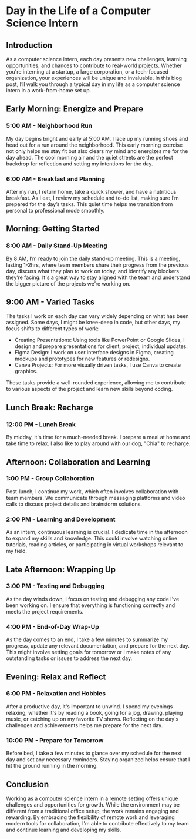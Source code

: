 # Day in the Life of a Computer Science Intern
## Introduction
As a computer science intern, each day presents new challenges, learning opportunities, and chances to contribute to real-world projects. Whether you're interning at a startup, a large corporation, or a tech-focused organization, your experiences will be unique and invaluable. In this blog post, I’ll walk you through a typical day in my life as a computer science intern in a work-from-home set up.

## Early Morning: Energize and Prepare
### 5:00 AM - Neighborhood Run
My day begins bright and early at 5:00 AM. I lace up my running shoes and head out for a run around the neighborhood. This early morning exercise not only helps me stay fit but also clears my mind and energizes me for the day ahead. The cool morning air and the quiet streets are the perfect backdrop for reflection and setting my intentions for the day.

### 6:00 AM - Breakfast and Planning
After my run, I return home, take a quick shower, and have a nutritious breakfast. As I eat, I review my schedule and to-do list, making sure I’m prepared for the day’s tasks. This quiet time helps me transition from personal to professional mode smoothly.

## Morning: Getting Started
### 8:00 AM - Daily Stand-Up Meeting
By 8 AM, I’m ready to join the daily stand-up meeting. This is a meeting, lasting 1-2hrs, where team members share their progress from the previous day, discuss what they plan to work on today, and identify any blockers they’re facing. It's a great way to stay aligned with the team and understand the bigger picture of the projects we’re working on.

## 9:00 AM - Varied Tasks
The tasks I work on each day can vary widely depending on what has been assigned. Some days, I might be knee-deep in code, but other days, my focus shifts to different types of work:

- Creating Presentations: Using tools like PowerPoint or Google Slides, I design and prepare presentations for client, project, individual updates.
- Figma Design: I work on user interface designs in Figma, creating mockups and prototypes for new features or redesigns.
- Canva Projects: For more visually driven tasks, I use Canva to create graphics.

These tasks provide a well-rounded experience, allowing me to contribute to various aspects of the project and learn new skills beyond coding.

## Lunch Break: Recharge
### 12:00 PM - Lunch Break
By midday, it's time for a much-needed break. I prepare a meal at home and take time to relax. I also like to play around with our dog, "Chia" to recharge.

## Afternoon: Collaboration and Learning
### 1:00 PM - Group Collaboration
Post-lunch, I continue my work, which often involves collaboration with team members. We communicate through messaging platforms and video calls to discuss project details and brainstorm solutions.

### 2:00 PM - Learning and Development
As an intern, continuous learning is crucial. I dedicate time in the afternoon to expand my skills and knowledge. This could involve watching online tutorials, reading articles, or participating in virtual workshops relevant to my field.

## Late Afternoon: Wrapping Up
### 3:00 PM - Testing and Debugging
As the day winds down, I focus on testing and debugging any code I've been working on. I ensure that everything is functioning correctly and meets the project requirements.

### 4:00 PM - End-of-Day Wrap-Up
As the day comes to an end, I take a few minutes to summarize my progress, update any relevant documentation, and prepare for the next day. This might involve setting goals for tomorrow or I make notes of any outstanding tasks or issues to address the next day.

## Evening: Relax and Reflect
### 6:00 PM - Relaxation and Hobbies
After a productive day, it's important to unwind. I spend my evenings relaxing, whether it's by reading a book, going for a jog, drawing, playing music, or catching up on my favorite TV shows. Reflecting on the day's challenges and achievements helps me prepare for the next day.

### 10:00 PM - Prepare for Tomorrow
Before bed, I take a few minutes to glance over my schedule for the next day and set any necessary reminders. Staying organized helps ensure that I hit the ground running in the morning.

## Conclusion
Working as a computer science intern in a remote setting offers unique challenges and opportunities for growth. While the environment may be different from a traditional office setup, the work remains engaging and rewarding. By embracing the flexibility of remote work and leveraging modern tools for collaboration, I'm able to contribute effectively to my team and continue learning and developing my skills.